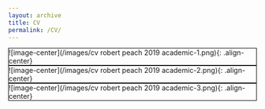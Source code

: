 ```yaml
---
layout: archive
title: CV
permalink: /CV/
---
```

<script>addBackToTop({
  backgroundColor: '#fff',
  innerHTML: 'Back to Top',
  textColor: '#333'
})</script>
<style>
  #back-to-top {
    border: 1px solid #ccc;
    border-radius: 0;
    font-family: sans-serif;
    font-size: 14px;
    width: 100px;
    text-align: center;
    line-height: 30px;
    height: 30px;
  }
</style>


<div style="border: 1px solid black; padding: 0px;" markdown="1">
![image-center](/images/cv robert peach 2019 academic-1.png){: .align-center}
</div>


<div style="border: 1px solid black; padding: 0px;" markdown="1">
![image-center](/images/cv robert peach 2019 academic-2.png){: .align-center}
</div>

<div style="border: 1px solid black; padding: 0px;" markdown="1">
![image-center](/images/cv robert peach 2019 academic-3.png){: .align-center}
</div>






